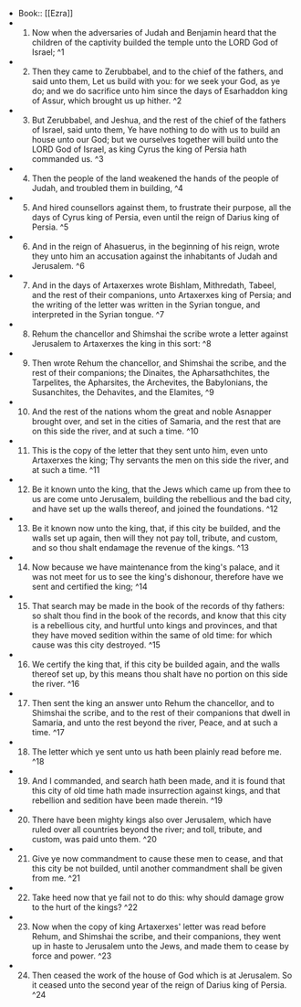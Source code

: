 - Book:: [[Ezra]]
- 1. Now when the adversaries of Judah and Benjamin heard that the children of the captivity builded the temple unto the LORD God of Israel; ^1
- 2. Then they came to Zerubbabel, and to the chief of the fathers, and said unto them, Let us build with you: for we seek your God, as ye do; and we do sacrifice unto him since the days of Esarhaddon king of Assur, which brought us up hither. ^2
- 3. But Zerubbabel, and Jeshua, and the rest of the chief of the fathers of Israel, said unto them, Ye have nothing to do with us to build an house unto our God; but we ourselves together will build unto the LORD God of Israel, as king Cyrus the king of Persia hath commanded us. ^3
- 4. Then the people of the land weakened the hands of the people of Judah, and troubled them in building, ^4
- 5. And hired counsellors against them, to frustrate their purpose, all the days of Cyrus king of Persia, even until the reign of Darius king of Persia. ^5
- 6. And in the reign of Ahasuerus, in the beginning of his reign, wrote they unto him an accusation against the inhabitants of Judah and Jerusalem. ^6
- 7. And in the days of Artaxerxes wrote Bishlam, Mithredath, Tabeel, and the rest of their companions, unto Artaxerxes king of Persia; and the writing of the letter was written in the Syrian tongue, and interpreted in the Syrian tongue. ^7
- 8. Rehum the chancellor and Shimshai the scribe wrote a letter against Jerusalem to Artaxerxes the king in this sort: ^8
- 9. Then wrote Rehum the chancellor, and Shimshai the scribe, and the rest of their companions; the Dinaites, the Apharsathchites, the Tarpelites, the Apharsites, the Archevites, the Babylonians, the Susanchites, the Dehavites, and the Elamites, ^9
- 10. And the rest of the nations whom the great and noble Asnapper brought over, and set in the cities of Samaria, and the rest that are on this side the river, and at such a time. ^10
- 11. This is the copy of the letter that they sent unto him, even unto Artaxerxes the king; Thy servants the men on this side the river, and at such a time. ^11
- 12. Be it known unto the king, that the Jews which came up from thee to us are come unto Jerusalem, building the rebellious and the bad city, and have set up the walls thereof, and joined the foundations. ^12
- 13. Be it known now unto the king, that, if this city be builded, and the walls set up again, then will they not pay toll, tribute, and custom, and so thou shalt endamage the revenue of the kings. ^13
- 14. Now because we have maintenance from the king's palace, and it was not meet for us to see the king's dishonour, therefore have we sent and certified the king; ^14
- 15. That search may be made in the book of the records of thy fathers: so shalt thou find in the book of the records, and know that this city is a rebellious city, and hurtful unto kings and provinces, and that they have moved sedition within the same of old time: for which cause was this city destroyed. ^15
- 16. We certify the king that, if this city be builded again, and the walls thereof set up, by this means thou shalt have no portion on this side the river. ^16
- 17. Then sent the king an answer unto Rehum the chancellor, and to Shimshai the scribe, and to the rest of their companions that dwell in Samaria, and unto the rest beyond the river, Peace, and at such a time. ^17
- 18. The letter which ye sent unto us hath been plainly read before me. ^18
- 19. And I commanded, and search hath been made, and it is found that this city of old time hath made insurrection against kings, and that rebellion and sedition have been made therein. ^19
- 20. There have been mighty kings also over Jerusalem, which have ruled over all countries beyond the river; and toll, tribute, and custom, was paid unto them. ^20
- 21. Give ye now commandment to cause these men to cease, and that this city be not builded, until another commandment shall be given from me. ^21
- 22. Take heed now that ye fail not to do this: why should damage grow to the hurt of the kings? ^22
- 23. Now when the copy of king Artaxerxes' letter was read before Rehum, and Shimshai the scribe, and their companions, they went up in haste to Jerusalem unto the Jews, and made them to cease by force and power. ^23
- 24. Then ceased the work of the house of God which is at Jerusalem. So it ceased unto the second year of the reign of Darius king of Persia. ^24
